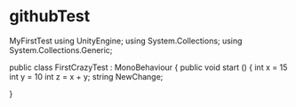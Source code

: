 # githubTest
MyFirstTest
using UnityEngine;
using System.Collections;
using System.Collections.Generic;

public class FirstCrazyTest : MonoBehaviour
{
  public void start ()
  {
    int x = 15
    int y = 10
    int z = x + y;
    string NewChange;
    
   }
